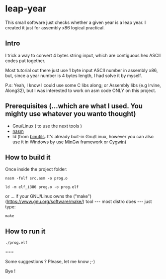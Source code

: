 # leap-year

This small software just checks whether a given year is a leap year. 
I created it just for assembly x86 logical practical.

## Intro


I trick a way to convert 4 bytes string input, which are contiguous hex ASCII codes put together.

Most tutorial out there just use 1 byte input ASCII number in assembly x86, but, since a year number is 4 bytes length, I had solve it by myself.

P.s: Yeah, I know I could use some C libs along; or Assembly libs (e.g Irvine, Along32), but I was interested to work on asm code ONLY on this project.


## Prerequisites (...which are what I used. You mighty use whatever you wanto thought)

* Gnu/Linux ( to use the next tools )
* [nasm](https://www.nasm.us/)
* ld (from [binutils](https://www.gnu.org/software/binutils/). It's already buit-in Gnu/Linux, however you can also use it in Windows by use [MinGw](https://pt.wikipedia.org/wiki/MinGW) framework or [Cygwin](https://pt.wikipedia.org/wiki/Cygwin))


## How to build it

Once inside the project folder:

`nasm -felf src.asm -o prog.o`

`ld -m elf_i386 prog.o -o prog.elf`

or ... if your GNU/Linux owns the ("make")(https://www.gnu.org/software/make/) tool --- most distro does --- just type:

`make`



## How to run it


`./prog.elf`



===

Some suggestions ? Please, let me know ;-)

Bye !
